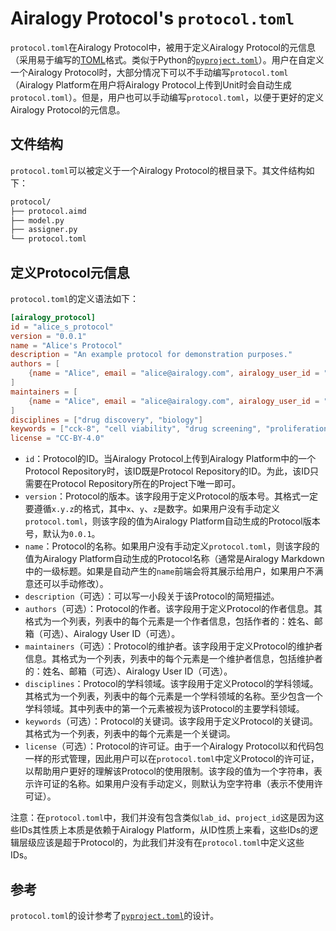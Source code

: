 # Airalogy Protocol's `protocol.toml`

`protocol.toml`在Airalogy Protocol中，被用于定义Airalogy Protocol的元信息（采用易于编写的[TOML](https://toml.io/cn/)格式。类似于Python的[`pyproject.toml`](https://packaging.python.org/en/latest/guides/writing-pyproject-toml/)）。用户在自定义一个Airalogy Protocol时，大部分情况下可以不手动编写`protocol.toml`（Airalogy Platform在用户将Airalogy Protocol上传到Unit时会自动生成`protocol.toml`）。但是，用户也可以手动编写`protocol.toml`，以便于更好的定义Airalogy Protocol的元信息。

## 文件结构

`protocol.toml`可以被定义于一个Airalogy Protocol的根目录下。其文件结构如下：

```txt
protocol/
├── protocol.aimd
├── model.py
├── assigner.py
└── protocol.toml
```

## 定义Protocol元信息

`protocol.toml`的定义语法如下：

```toml
[airalogy_protocol]
id = "alice_s_protocol"
version = "0.0.1"
name = "Alice's Protocol"
description = "An example protocol for demonstration purposes."
authors = [
    {name = "Alice", email = "alice@airalogy.com", airalogy_user_id = "airalogy.id.user.alice"}
]
maintainers = [
    {name = "Alice", email = "alice@airalogy.com", airalogy_user_id = "airalogy.id.user.alice"}
]
disciplines = ["drug discovery", "biology"]
keywords = ["cck-8", "cell viability", "drug screening", "proliferation assay"]
license = "CC-BY-4.0"
```

- `id`：Protocol的ID。当Airalogy Protocol上传到Airalogy Platform中的一个Protocol Repository时，该ID既是Protocol Repository的ID。为此，该ID只需要在Protocol Repository所在的Project下唯一即可。
- `version`：Protocol的版本。该字段用于定义Protocol的版本号。其格式一定要遵循`x.y.z`的格式，其中`x`、`y`、`z`是数字。如果用户没有手动定义`protocol.toml`，则该字段的值为Airalogy Platform自动生成的Protocol版本号，默认为`0.0.1`。
- `name`：Protocol的名称。如果用户没有手动定义`protocol.toml`，则该字段的值为Airalogy Platform自动生成的Protocol名称（通常是Airalogy Markdown中的一级标题。如果是自动产生的`name`前端会将其展示给用户，如果用户不满意还可以手动修改）。
- `description`（可选）：可以写一小段关于该Protocol的简短描述。
- `authors`（可选）：Protocol的作者。该字段用于定义Protocol的作者信息。其格式为一个列表，列表中的每个元素是一个作者信息，包括作者的：姓名、邮箱（可选）、Airalogy User ID（可选）。
- `maintainers`（可选）：Protocol的维护者。该字段用于定义Protocol的维护者信息。其格式为一个列表，列表中的每个元素是一个维护者信息，包括维护者的：姓名、邮箱（可选）、Airalogy User ID（可选）。
- `disciplines`：Protocol的学科领域。该字段用于定义Protocol的学科领域。其格式为一个列表，列表中的每个元素是一个学科领域的名称。至少包含一个学科领域。其中列表中的第一个元素被视为该Protocol的主要学科领域。
- `keywords`（可选）：Protocol的关键词。该字段用于定义Protocol的关键词。其格式为一个列表，列表中的每个元素是一个关键词。
- `license`（可选）：Protocol的许可证。由于一个Airalogy Protocol以和代码包一样的形式管理，因此用户可以在`protocol.toml`中定义Protocol的许可证，以帮助用户更好的理解该Protocol的使用限制。该字段的值为一个字符串，表示许可证的名称。如果用户没有手动定义，则默认为空字符串（表示不使用许可证）。

注意：在`protocol.toml`中，我们并没有包含类似`lab_id`、`project_id`这是因为这些IDs其性质上本质是依赖于Airalogy Platform，从ID性质上来看，这些IDs的逻辑层级应该是超于Protocol的，为此我们并没有在`protocol.toml`中定义这些IDs。

## 参考

`protocol.toml`的设计参考了[`pyproject.toml`](https://packaging.python.org/en/latest/guides/writing-pyproject-toml/)的设计。

